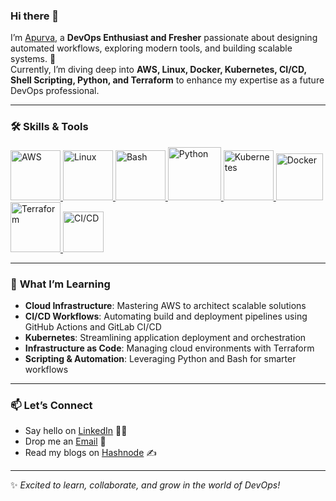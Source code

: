 ### Hi there 👋  

I’m [Apurva](https://www.linkedin.com/in/apurva-gargote-32b903212/), a **DevOps Enthusiast and Fresher** passionate about designing automated workflows, exploring modern tools, and building scalable systems. 🚀  
Currently, I’m diving deep into **AWS, Linux, Docker, Kubernetes, CI/CD, Shell Scripting, Python, and Terraform** to enhance my expertise as a future DevOps professional.  

---  

### 🛠️ **Skills & Tools**  

<p float="left">  
  <a href="https://aws.amazon.com/" target="_blank">  
    <img src="https://raw.githubusercontent.com/itsksaurabh/itsksaurabh/master/assets/aws.gif" height="80" alt="AWS"/>  
  </a>  
  <a href="https://www.linux.org/" target="_blank">  
    <img src="https://upload.wikimedia.org/wikipedia/commons/a/af/Tux.png" height="80" alt="Linux"/>  
  </a>  
  <a href="https://www.gnu.org/software/bash/" target="_blank">  
    <img src="https://cdn.iconscout.com/icon/free/png-256/bash-3629110-3030002.png" height="80" alt="Bash"/>  
  </a>  
  <a href="https://www.python.org/" target="_blank">  
    <img src="https://media1.giphy.com/media/KAq5w47R9rmTuvWOWa/giphy.gif" height="85" alt="Python"/>  
  </a>  
  <a href="https://kubernetes.io/" target="_blank">  
    <img src="https://cdn.iconscout.com/icon/free/png-256/kubernetes-3629029-3030006.png" height="80" alt="Kubernetes"/>  
  </a>  
  <a href="https://www.docker.com/" target="_blank">  
    <img src="https://raw.githubusercontent.com/itsksaurabh/itsksaurabh/master/assets/docker.gif" height="75" alt="Docker"/>  
  </a>  
  <a href="https://www.terraform.io/" target="_blank">  
    <img src="https://upload.wikimedia.org/wikipedia/commons/0/04/Terraform_Logo.svg" height="80" alt="Terraform"/>  
  </a>  
  <a href="https://docs.gitlab.com/ee/ci/" target="_blank">  
    <img src="https://raw.githubusercontent.com/itsksaurabh/itsksaurabh/master/assets/cicd.gif" height="65" alt="CI/CD"/>  
  </a>  
</p>  

---  

### 🌱 **What I’m Learning**  

- **Cloud Infrastructure**: Mastering AWS to architect scalable solutions  
- **CI/CD Workflows**: Automating build and deployment pipelines using GitHub Actions and GitLab CI/CD  
- **Kubernetes**: Streamlining application deployment and orchestration  
- **Infrastructure as Code**: Managing cloud environments with Terraform  
- **Scripting & Automation**: Leveraging Python and Bash for smarter workflows  

---  

### 📫 **Let’s Connect**  

- Say hello on [LinkedIn](https://www.linkedin.com/in/apurva-gargote-32b903212/) 👨‍💻  
- Drop me an [Email](mailto:apurvagargote@gmail.com) 📩
- Read my blogs on [Hashnode](https://apurva-g.hashnode.dev/) ✍️

---  

✨ *Excited to learn, collaborate, and grow in the world of DevOps!*
